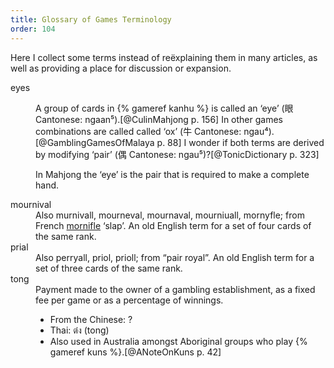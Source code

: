 ```yaml
---
title: Glossary of Games Terminology
order: 104
---
```


Here I collect some terms instead of reëxplaining them in many articles, as well as providing a place for discussion or expansion.

<dl>

<dt>eyes</dt>
<dd>

A group of cards in {% gameref kanhu %} is called an ‘eye’ (<span lang="zh">眼</span> Cantonese: <span lang="yue-Latn-jyutping">ngaan⁵</span>).[@CulinMahjong p. 156] In other games combinations are called called ‘ox’ (<span lang="zh">牛</span> Cantonese: <span lang="yue-Latn-jyutping">ngau⁴</span>).[@GamblingGamesOfMalaya p. 88] I wonder if both terms are derived by modifying ‘pair’ (<span lang="zh">偶</span> Cantonese: <span lang="yue-Latn-jyutping">ngau⁵</span>)?[@TonicDictionary p. 323]

In Mahjong the ‘eye’ is the pair that is required to make a complete hand.
</dd>

<dt id="mournival">mournival</dt>
<dd>
Also murnivall, mourneval, mournaval, mourniuall, mornyfle; from French <a href="http://stella.atilf.fr/Dendien/scripts/tlfiv5/affart.exe?28;s=83619345;?b=0;"><span lang="fr">mornifle</span></a> ‘slap’. An old English term for a set of four cards of the same rank.
<dd>

<dt id="prial">prial</dt>
<dd>
Also perryall, priol, prioll; from “pair royal”. An old English term for a set of three cards of the same rank.
</dd>

<dt>tong</dt>
<dd>
Payment made to the owner of a gambling establishment, as a fixed fee per game or as a percentage of winnings.

- From the Chinese: ?
- Thai: <span lang="th">ต๋ง</span> (<span lang="th-Latn">tong</span>)
- Also used in Australia amongst Aboriginal groups who play {% gameref kuns %}.[@ANoteOnKuns p. 42]
</dd>

</dl>
